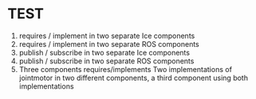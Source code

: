 TEST
============
1. requires / implement in two separate Ice components
2. requires / implement in two separate ROS components
3. publish / subscribe in two separate Ice components
4. publish / subscribe in two separate ROS components
5. Three components requires/implements
Two implementations of jointmotor in two different components, a third component using both implementations
